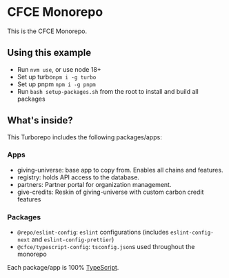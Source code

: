 # CFCE Monorepo

This is the CFCE Monorepo.

## Using this example
 
 - Run `nvm use`, or use node 18+
 - Set up turbo`npm i -g turbo`
 - Set up pnpm `npm i -g pnpm`
 - Run `bash setup-packages.sh` from the root to install and build all packages

## What's inside?

This Turborepo includes the following packages/apps:

### Apps

 - giving-universe: base app to copy from. Enables all chains and features.
 - registry: holds API access to the database.
 - partners: Partner portal for organization management.
 - give-credits: Reskin of giving-universe with custom carbon credit features

### Packages

- `@repo/eslint-config`: `eslint` configurations (includes `eslint-config-next` and `eslint-config-prettier`)
- `@cfce/typescript-config`: `tsconfig.json`s used throughout the monorepo


Each package/app is 100% [TypeScript](https://www.typescriptlang.org/).

